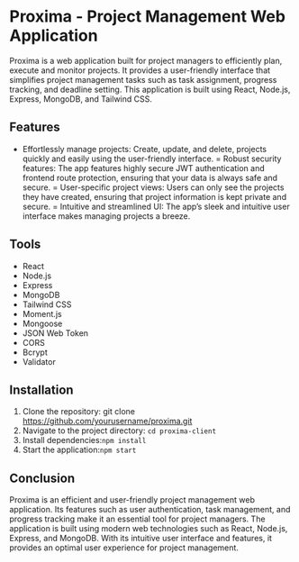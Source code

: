 # Proxima - Project Management Web Application
Proxima is a web application built for project managers to efficiently plan, execute and monitor projects. It provides a user-friendly interface that simplifies project management tasks such as task assignment, progress tracking, and deadline setting. This application is built using React, Node.js, Express, MongoDB, and Tailwind CSS.

## Features
- Effortlessly manage projects: Create, update,  and delete, projects quickly and easily using the user-friendly interface.
= Robust security features: The app features highly secure JWT authentication and frontend route protection, ensuring that your data is always safe and secure.
= User-specific project views: Users can only see the projects they have created, ensuring that project information is kept private and secure.
= Intuitive and streamlined UI: The app’s sleek and intuitive user interface makes managing projects a breeze.


## Tools
- React
- Node.js
- Express
- MongoDB
- Tailwind CSS
- Moment.js
- Mongoose
- JSON Web Token
- CORS
- Bcrypt
- Validator

## Installation
1. Clone the repository: git clone https://github.com/yourusername/proxima.git
2. Navigate to the project directory: `cd proxima-client`
3. Install dependencies:`npm install` 
4. Start the application:`npm start`

## Conclusion
Proxima is an efficient and user-friendly project management web application. Its features such as user authentication, task management, and progress tracking make it an essential tool for project managers. The application is built using modern web technologies such as React, Node.js, Express, and MongoDB. With its intuitive user interface and features, it provides an optimal user experience for project management.
